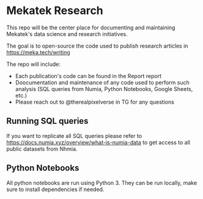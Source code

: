 # Mekatek Research
This repo will be the center place for documenting and maintaining Mekatek's data science and research initiatives.

The goal is to open-source the code used to publish research articles in https://meka.tech/writing

The repo will include:
* Each publication's code can be found in the Report report
* Doocumentation and maintenance of any code used to perform such analysis (SQL queries from Numia, Python Notebooks, Google Sheets, etc.)
* Please reach out to @therealpixelverse in TG for any questions


## Running SQL queries
If you want to replicate all SQL queries please refer to https://docs.numia.xyz/overview/what-is-numia-data to get access to all public datasets from Nhmia.

## Python Notebooks
All python notebooks are run using Python 3. They can be run locally, make sure to install dependencies if needed.
